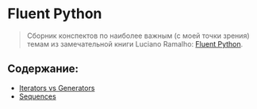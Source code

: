 # Fluent Python

> Сборник конспектов по наиболее важным (с моей точки зрения) темам из замечательной книги Luciano Ramalho: [Fluent Python](http://shop.oreilly.com/product/0636920032519.do).

## Содержание:

- [Iterators vs Generators](sections/iterators_vs_generators.md)
- [Sequences](sections/sequences.md)
